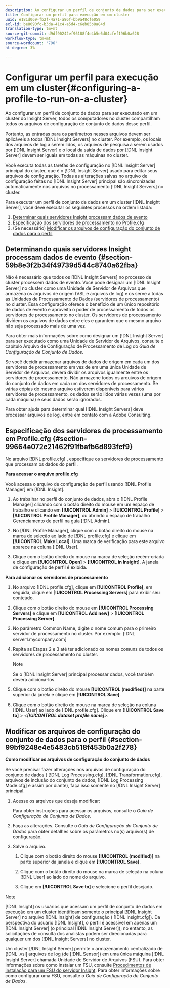 ```yaml
---
description: Ao configurar um perfil de conjunto de dados para ser executado em um cluster do Insight Server, todos os computadores no cluster compartilham todos os arquivos de configuração de conjunto de dados desse perfil.
title: Configurar um perfil para execução em um cluster
uuid: e181d069-fb2f-4a71-a86f-bb9a48cfe059
exl-id: be8090fc-b3da-41c4-a5d4-c6eb85b8a84d
translation-type: tm+mt
source-git-commit: d9df90242ef96188f4e4b5e6d04cfef196b0a628
workflow-type: tm+mt
source-wordcount: '796'
ht-degree: 3%

---
```


# Configurar um perfil para execução em um cluster{#configuring-a-profile-to-run-on-a-cluster}

Ao configurar um perfil de conjunto de dados para ser executado em um cluster do Insight Server, todos os computadores no cluster compartilham todos os arquivos de configuração de conjunto de dados desse perfil.

Portanto, as entradas para os parâmetros nesses arquivos devem ser aplicáveis a todos [!DNL Insight Servers] no cluster. Por exemplo, os locais dos arquivos de log a serem lidos, os arquivos de pesquisa a serem usados por [!DNL Insight Server] e o local da saída de dados por [!DNL Insight Server] devem ser iguais em todas as máquinas no cluster.

Você executa todas as tarefas de configuração no [!DNL Insight Server] principal do cluster, que é o [!DNL Insight Server] usado para editar seus arquivos de configuração. Todas as alterações salvas no arquivo de configuração feitas no [!DNL Insight Server] principal são sincronizadas automaticamente nos arquivos no processamento [!DNL Insight Servers] no cluster.

Para executar um perfil de conjunto de dados em um cluster [!DNL Insight Server], você deve executar os seguintes processos na ordem listada:

1. [Determinar quais servidores Insight processam dados de evento](../../../../../../home/c-inst-svr/c-install-ins-svr/c-ins-svr-clstrs/c-inst-ins-svr-clstr/c-inst-proc-clstr/c-config-prof-run-clstr.md#section-59b8e3f2b34f49739d544c8740a62fba)
1. [Especificação dos servidores de processamento no Profile.cfg](../../../../../../home/c-inst-svr/c-install-ins-svr/c-ins-svr-clstrs/c-inst-ins-svr-clstr/c-inst-proc-clstr/c-config-prof-run-clstr.md#section-99664e072c21462f91fbafb6d893fcf9)
1. (Se necessário) [Modificar os arquivos de configuração do conjunto de dados para o perfil](../../../../../../home/c-inst-svr/c-install-ins-svr/c-ins-svr-clstrs/c-inst-ins-svr-clstr/c-inst-proc-clstr/c-config-prof-run-clstr.md#section-99bf9248e4e5483cb518f453b0a2f278)

## Determinando quais servidores Insight processam dados de evento {#section-59b8e3f2b34f49739d544c8740a62fba}

Não é necessário que todos os [!DNL Insight Servers] no processo de cluster processem dados de evento. Você pode designar um [!DNL Insight Server] no cluster como uma Unidade de Servidor de Arquivos que armazena os arquivos de origem (VSL e arquivos de log) e os serve a todas as Unidades de Processamento de Dados (servidores de processamento) no cluster. Essa configuração oferece o benefício de um único repositório de dados de evento e aproveita o poder de processamento de todos os servidores de processamento no cluster. Os servidores de processamento dividem os arquivos de dados entre eles e garantem que o mesmo arquivo não seja processado mais de uma vez.

Para obter mais informações sobre como designar um [!DNL Insight Server] para ser executado como uma Unidade de Servidor de Arquivos, consulte o capítulo Arquivo de Configuração de Processamento de Log do *Guia de Configuração de Conjunto de Dados*.

Se você decidir armazenar arquivos de dados de origem em cada um dos servidores de processamento em vez de em uma única Unidade de Servidor de Arquivos, deverá dividir os arquivos igualmente entre os servidores de processamento. Não armazene todos os arquivos de origem do conjunto de dados em cada um dos servidores de processamento. Se várias cópias do mesmo arquivo estiverem disponíveis para vários servidores de processamento, os dados serão lidos várias vezes (uma por cada máquina) e seus dados serão ignorados.

Para obter ajuda para determinar qual [!DNL Insight Servers] deve processar arquivos de log, entre em contato com a Adobe Consulting.

## Especificação dos servidores de processamento em Profile.cfg {#section-99664e072c21462f91fbafb6d893fcf9}

No arquivo [!DNL profile.cfg] , especifique os servidores de processamento que processam os dados do perfil.

**Para acessar o arquivo profile.cfg**

Você acessa o arquivo de configuração de perfil usando [!DNL Profile Manager] em [!DNL Insight].

1. Ao trabalhar no perfil do conjunto de dados, abra o [!DNL Profile Manager] clicando com o botão direito do mouse em um espaço de trabalho e clicando em **[!UICONTROL Admin]** > **[!UICONTROL Profile]** > **[!UICONTROL Profile Manager]**, ou abrindo o espaço de trabalho Gerenciamento de perfil na guia [!DNL Admin].

1. No [!DNL Profile Manager], clique com o botão direito do mouse na marca de seleção ao lado de [!DNL profile.cfg] e clique em **[!UICONTROL Make Local]**. Uma marca de verificação para este arquivo aparece na coluna [!DNL User].

1. Clique com o botão direito do mouse na marca de seleção recém-criada e clique em **[!UICONTROL Open]** > **[!UICONTROL in Insight]**. A janela de configuração de perfil é exibida.

**Para adicionar os servidores de processamento**

1. No arquivo [!DNL profile.cfg], clique em **[!UICONTROL Profile]**, em seguida, clique em **[!UICONTROL Processing Servers]** para exibir seu conteúdo.

1. Clique com o botão direito do mouse em **[!UICONTROL Processing Servers]** e clique em **[!UICONTROL Add new]** > **[!UICONTROL Processing Server]**.

1. No parâmetro Common Name, digite o nome comum para o primeiro servidor de processamento no cluster. Por exemplo: [!DNL server1.mycompany.com]
1. Repita as Etapas 2 e 3 até ter adicionado os nomes comuns de todos os servidores de processamento no cluster.

   >[!NOTE]
   >
   >Se o [!DNL Insight Server] principal processar dados, você também deverá adicioná-los.

1. Clique com o botão direito do mouse **[!UICONTROL (modified)]** na parte superior da janela e clique em **[!UICONTROL Save]**.

1. Clique com o botão direito do mouse na marca de seleção na coluna [!DNL User] ao lado de [!DNL profile.cfg]. Clique em **[!UICONTROL Save to]** > *&lt;**[!UICONTROL dataset profile name]**>*.

## Modificar os arquivos de configuração do conjunto de dados para o perfil {#section-99bf9248e4e5483cb518f453b0a2f278}

**Como modificar os arquivos de configuração do conjunto de dados**

Se você precisar fazer alterações nos arquivos de configuração do conjunto de dados ( [!DNL Log Processing.cfg], [!DNL Transformation.cfg], arquivos de inclusão do conjunto de dados, [!DNL Log Processing Mode.cfg] e assim por diante), faça isso somente no [!DNL Insight Server] principal.

1. Acesse os arquivos que deseja modificar:

   Para obter instruções para acessar os arquivos, consulte o *Guia de Configuração de Conjunto de Dados*.
1. Faça as alterações. Consulte o *Guia de Configuração do Conjunto de Dados* para obter detalhes sobre os parâmetros no(s) arquivo(s) de configuração.
1. Salve o arquivo.

   1. Clique com o botão direito do mouse **[!UICONTROL (modified)]** na parte superior da janela e clique em **[!UICONTROL Save]**.

   1. Clique com o botão direito do mouse na marca de seleção na coluna [!DNL User] ao lado do nome do arquivo.
   1. Clique em **[!UICONTROL Save to]** e selecione o perfil desejado.

>[!NOTE]
>
>[!DNL Insight] os usuários que acessam um perfil de conjunto de dados em execução em um cluster identificam somente o principal  [!DNL Insight Server] no arquivo  [!DNL Insight] de configuração (  [!DNL insight.cfg]). Da perspectiva do usuário [!DNL Insight], o perfil é acessível em apenas um [!DNL Insight Server] (o principal [!DNL Insight Server]); no entanto, as solicitações de consulta dos analistas podem ser direcionadas para qualquer um dos [!DNL Insight Servers] no cluster.

Um cluster [!DNL Insight Server] permite o armazenamento centralizado de [!DNL .vsl] arquivos de log (de [!DNL Sensor]) em uma única máquina [!DNL Insight Server] chamada Unidade de Servidor de Arquivos (FSU). Para obter informações sobre como instalar um FSU, consulte [Procedimentos de instalação para um FSU do servidor Insight](../../../../../../home/c-inst-svr/c-install-ins-svr/t-inst-proc-fsu.md#task-e4a4a791b6694119ba45b36f3e573016). Para obter informações sobre como configurar uma FSU, consulte o *Guia de Configuração de Conjunto de Dados*.
